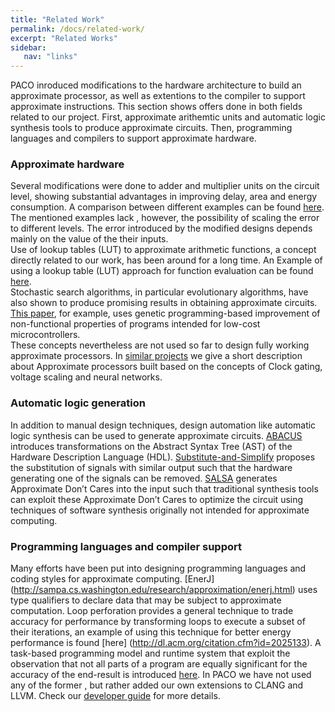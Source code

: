 ```yaml
---
title: "Related Work"
permalink: /docs/related-work/
excerpt: "Related Works"
sidebar:
   nav: "links"
---
```


PACO inroduced modifications to the hardware architecture to build an approximate processor, as well as extentions to the compiler to support approximate instructions. This section shows offers done in both fields related to our project. First, approximate arithemtic units and automatic logic synthesis tools to produce approximate circuits. Then, programming languages and compilers to support approximate hardware.

### Approximate hardware

Several modifications were done to adder and multiplier units on the circuit level, showing substantial advantages in improving delay, area and energy consumption. A comparison between different examples can be found [here](http://approximate.uni-paderborn.de/media/invitedTalks/JieHan-ACPaderborn2015.pdf). The mentioned examples lack , however, the possibility of scaling the error to different levels. The error introduced by the modified designs depends mainly on the value of the their inputs.  
Use of lookup tables (LUT) to approximate arithmetic functions, a concept directly related to our work, has been around for a long time. An Example of using a lookup table (LUT) approach for function evaluation can be found [here](http://www.public.asu.edu/~chaitali/jourpapers/tanor-tc.pdf).  
Stochastic search algorithms, in particular evolutionary algorithms, have also shown to
produce promising results in obtaining approximate circuits. [This paper](http://dl.acm.org/citation.cfm?id=2768416), for example, uses genetic programming-based improvement of non-functional properties of programs intended for low-cost microcontrollers.   
These concepts nevertheless are not used so far to design fully working approximate processors. In [similar projects](https://paco-cpu.github.io/paco-cpu/docs/similar-projects/) we give a short description about Approximate processors built based on the concepts of Clock gating, voltage scaling and neural networks.

### Automatic logic generation

In addition to manual design techniques, design automation like automatic logic synthesis can be used to generate approximate circuits. [ABACUS](http://dl.acm.org/citation.cfm?id=2617115) introduces transformations on the Abstract Syntax Tree (AST) of the Hardware Description Language (HDL). [Substitute-and-Simplify](http://dl.acm.org/citation.cfm?id=2485615) proposes the substitution of signals with similar output such that the hardware generating one of the signals can be removed. [SALSA](http://dl.acm.org/citation.cfm?id=2228504) generates Approximate Don’t Cares into the input such that traditional synthesis tools can exploit these Approximate Don’t Cares to optimize the circuit using techniques of software synthesis originally not intended for approximate computing. 

### Programming languages and compiler support

 Many efforts have been put into designing programming languages and coding styles for approximate computing. [EnerJ] (http://sampa.cs.washington.edu/research/approximation/enerj.html) uses type qualifiers to declare data that may be subject to approximate computation. Loop perforation provides a general technique to trade accuracy for performance by transforming loops to
execute a subset of their iterations, an example of using this technique for better energy performance is found [here] (http://dl.acm.org/citation.cfm?id=2025133). A task-based programming model and runtime
system that exploit the observation that not all parts of a program are equally significant
for the accuracy of the end-result is introduced [here](http://delivery.acm.org/10.1145/2690000/2688546/p275-vassiliadis.pdf?ip=131.234.42.90&id=2688546&acc=ACTIVE%20SERVICE&key=2BA2C432AB83DA15%2EFF86995C7D80A64D%2E4D4702B0C3E38B35%2E4D4702B0C3E38B35&CFID=673132489&CFTOKEN=69262487&__acm__=1475069518_463584b9e4294fad9427e857dec931dc). In  PACO we have not used any of the former , but rather added our own extensions to CLANG and LLVM. Check our [developer guide](https://paco-cpu.github.io/paco-cpu/docs/developer-guide/) for more details. 
